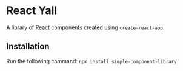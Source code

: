 # React Yall
A library of React components created using `create-react-app`.
## Installation
Run the following command:
`npm install simple-component-library`